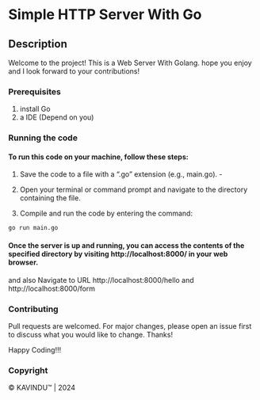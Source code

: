 # Simple HTTP Server With Go

## Description
Welcome to the project! This is a Web Server With Golang. hope you enjoy and I look forward to your contributions!

### Prerequisites
1. install Go 
2. a IDE (Depend on you)

### Running the code
#### To run this code on your machine, follow these steps:
1. Save the code to a file with a “.go” extension (e.g., main.go). -

2. Open your terminal or command prompt and navigate to the directory containing the file.

3. Compile and run the code by entering the command:
```
go run main.go
```
#### Once the server is up and running, you can access the contents of the specified directory by visiting http://localhost:8000/ in your web browser.
and also Navigate to URL http://localhost:8000/hello and  http://localhost:8000/form




### Contributing
Pull requests are welcomed. For major changes, please open an issue first to discuss what you would like to change. Thanks!

Happy Coding!!!

### Copyright
© KAVINDU™ | 2024


